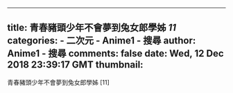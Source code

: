 
---
title: 青春豬頭少年不會夢到兔女郎學姊 _11_
categories: 
    - 二次元
    - Anime1 - 搜尋
author: Anime1 - 搜尋
comments: false
date: Wed, 12 Dec 2018 23:39:17 GMT
thumbnail: 
---

<div>   
青春豬頭少年不會夢到兔女郎學姊 [11]  
</div>
            